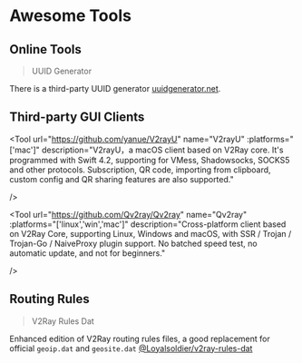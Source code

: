 # Awesome Tools

## Online Tools

> UUID Generator

<Uuid />

There is a third-party UUID generator [uuidgenerator.net](https://www.uuidgenerator.net).


## Third-party GUI Clients


<Tool
    url="https://github.com/2dust/v2rayNG"
    name="V2RayNG"
    :platforms="['android']"
    description="V2RayNG is an Android APP based on V2Ray core, VPN connections can be created with VMess."
/>

<Tool
    url="https://github.com/2dust/v2rayN"
    name="V2rayN"
    :platforms="['win']"
    description="V2RayN is a V2Ray client running on Windows."
/>

<Tool
    url="https://github.com/yanue/V2rayU"
    name="V2rayU"
    :platforms="['mac']"
    description="V2rayU，a macOS client based on V2Ray core. It's programmed with Swift 4.2, supporting for VMess, Shadowsocks, SOCKS5 and other protocols. Subscription, QR code, importing from clipboard, custom config and QR sharing features are also supported."

/>

<Tool
    url="https://github.com/Qv2ray/Qv2ray"
    name="Qv2ray"
    :platforms="['linux','win','mac']"
    description="Cross-platform client based on V2Ray Core, supporting Linux, Windows and macOS, with SSR / Trojan / Trojan-Go / NaiveProxy plugin support. No batched speed test, no automatic update, and not for beginners."

/>

## Routing Rules

> V2Ray Rules Dat

Enhanced edition of V2Ray routing rules files, a good replacement for official `geoip.dat` and `geosite.dat` [@Loyalsoldier/v2ray-rules-dat](https://github.com/Loyalsoldier/v2ray-rules-dat)
